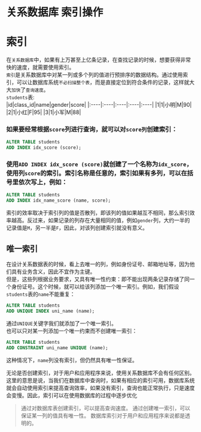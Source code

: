 # 关系数据库 索引操作

# 索引
在`关系数据库`中，如果有上万甚至上亿条记录，在查找记录的时候，想要获得非常快的速度，就需要使用索引。  
`索引`是关系数据库中对某一列或多个列的值进行预排序的数据结构。通过使用索引，可以让数据库系统`不必扫描整个表`，而是直接定位到符合条件的记录，这样就大大`加快`了`查询速度`。  
`students`表:  
|id|class_id|name|gender|score|
|:----|:----|:----|:----|:----|
|1|1|小明|M|90|
|2|1|小红|F|95|
|3|1|小军|M|88|

### 如果要经常根据`score`列进行查询，就可以对`score列`创建索引：
```sql
ALTER TABLE students
ADD INDEX idx_score (score);
```
### 使用`ADD INDEX idx_score (score)`就创建了一个名称为`idx_score`，使用列`score`的索引。索引名称是任意的，索引如果有多列，可以在括号里依次写上，例如：  
```sql
ALTER TABLE students
ADD INDEX idx_name_score (name, score);
```
索引的效率取决于索引列的值是否散列，即该列的值如果越互不相同，那么索引效率越高。反过来，如果记录的列存在大量相同的值，例如`gender`列，大约一半的记录值是`M`，另一半是`F`，因此，对该列创建索引就没有意义。

## 唯一索引
在设计关系数据表的时候，看上去唯一的列，例如身份证号、邮箱地址等，因为他们具有业务含义，因此不宜作为主键。  
但是，这些列根据业务要求，又具有唯一性约束：即不能出现两条记录存储了同一个身份证号。这个时候，就可以给该列添加一个唯一索引。例如，我们假设`students`表的`name`不能重复：  
```sql
ALTER TABLE students
ADD UNIQUE INDEX uni_name (name);
```
通过`UNIQUE`关键字我们就添加了一个唯一索引。  
也可以只对某一列添加一个唯一约束而不创建唯一索引：  
```sql
ALTER TABLE students
ADD CONSTRAINT uni_name UNIQUE (name);
```
这种情况下，`name`列没有索引，但仍然具有唯一性保证。  
  
无论是否创建索引，对于用户和应用程序来说，使用关系数据库不会有任何区别。这里的意思是说，当我们在数据库中查询时，如果有相应的索引可用，数据库系统就会自动使用索引来提高查询效率，如果没有索引，查询也能正常执行，只是速度会变慢。因此，索引可以在使用数据库的过程中逐步优化  
  
>通过对数据库表创建索引，可以提高查询速度。
通过创建唯一索引，可以保证某一列的值具有唯一性。
数据库索引对于用户和应用程序来说都是透明的。
